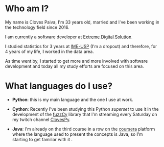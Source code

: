 # Who am I?

My name is Cloves Paiva, I'm 33 years old, married and I've been working in the technology field since 2016.

I am currently a software developer at [Extreme Digital Solution](https://www.linkedin.com/company/extremedigitalsolutions/).

I studied statistics for 3 years at [IME-USP](https://www.ime.usp.br/) (I'm a dropout) and therefore, for 4 years of my life, I worked in the data area.

As time went by, I started to get more and more involved with software development and today all my study efforts are focused on this area.

# What languages do I use?

- **Python**: this is my main language and the one I use at work.

- **Cython**: Recently I've been studying this Python *superset* to use it in the development of the [fuzzCy](https://github.com/SClovesgtx/fuzzCy) library that I'm streaming every Saturday on my twitch channel [ClovesPy](https://www.twitch.tv/clovespy/videos).
- **Java**: I'm already on the third course in a row on the [coursera](https://www.coursera.org/) platform where the language used to present the concepts is Java, so I'm starting to get familiar with it .

